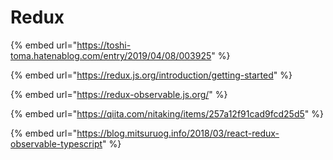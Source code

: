 # Redux

{% embed url="https://toshi-toma.hatenablog.com/entry/2019/04/08/003925" %}

{% embed url="https://redux.js.org/introduction/getting-started" %}

{% embed url="https://redux-observable.js.org/" %}

{% embed url="https://qiita.com/nitaking/items/257a12f91cad9fcd25d5" %}

{% embed url="https://blog.mitsuruog.info/2018/03/react-redux-observable-typescript" %}



